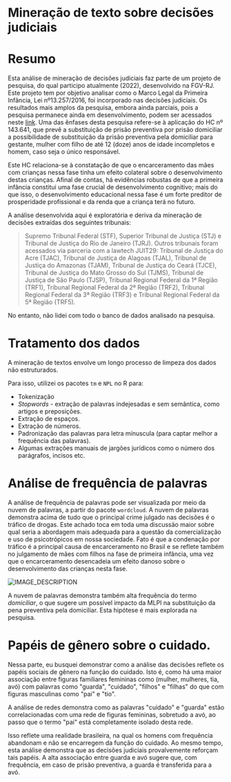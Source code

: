 # Mineração de texto sobre decisões judiciais

# Resumo 

Esta análise de mineração de decisões judiciais faz parte de um projeto de pesquisa, do qual participo atualmente (2022), desenvolvido na FGV-RJ. Este projeto tem por objetivo analisar como o Marco Legal da Primeira Infância, Lei nº13.257/2016, foi incorporado nas decisões judiciais. Os resultados mais amplos da pesquisa, embora ainda parciais, pois a pesquisa permanece ainda em desenvolvimento, podem ser acessados neste <a href="https://bibliotecadigital.fgv.br/dspace/handle/10438/31963" title="FGV"> link</a>. Uma das ênfases desta pesquisa refere-se à aplicação do HC nº 143.641, que prevê a substituição de prisão preventiva por prisão domiciliar a possibilidade de substituição da prisão preventiva pela domiciliar para gestante, mulher com filho de até 12 (doze) anos de idade incompletos e homem, caso seja o único responsável.

Este HC relaciona-se à constatação de que o encarceramento das mães com crianças nessa fase tinha um efeito colateral sobre o desenvolvimento destas crianças. Afinal de contas, há evidências robustas de que a primeira infância constitui uma fase crucial de desenvolvimento cognitivo; mais do que isso, o desenvolvimento educacional nessa fase é um forte preditor de prosperidade profissional e da renda que a criança terá no futuro.   

A análise desenvolvida aqui é exploratória e deriva da mineração de decisões extraídas dos seguintes tribunais: 

> Supremo Tribunal Federal (STF), Superior Tribunal de Justiça (STJ) e Tribunal de Justiça do Rio de Janeiro (TJRJ). Outros tribunais foram acessados via parceria com a lawtech JUIT29: Tribunal de Justiça do Acre (TJAC), Tribunal de Justiça de Alagoas (TJAL), Tribunal de Justiça do Amazonas (TJAM), Tribunal de Justiça do Ceará (TJCE), Tribunal de Justiça do Mato Grosso do Sul (TJMS), Tribunal de Justiça de São Paulo (TJSP), Tribunal Regional Federal da 1ª Região (TRF1), Tribunal Regional Federal da 2ª Região (TRF2), Tribunal Regional Federal da 3ª Região (TRF3) e Tribunal Regional Federal da 5ª Região (TRF5).

No entanto, não lidei com todo o banco de dados analisado na pesquisa. 

# Tratamento dos dados 

A mineração de textos envolve um longo processo de limpeza dos dados não estruturados. 

Para isso, utilizei os pacotes `tm` e `NPL` no R para:

* Tokenização 
* *Stopwords* - extração de palavras indejesadas e sem semântica, como artigos e preposições.
* Extração de espaços.
* Extração de números.
* Padronização das palavras para letra mínuscula (para captar melhor a frequência das palavras).
* Algumas extrações manuais de jargões jurídicos como o número dos parágrafos, incisos etc.

# Análise de frequência de palavras

A análise de frequência de palavras pode ser visualizada por meio da nuvem de palavras, a partir do pacote `wordcloud`. A nuvem de palavras demonstra acima de tudo que o principal crime julgado nas decisões é o tráfico de drogas. Este achado toca em toda uma discussão maior sobre qual seria a abordagem mais adequada para a questão da comercialização e uso de psicotrópicos em nossa sociedade. Fato é que a condenação por tráfico é a principal causa de encarceramento no Brasil e se reflete também no julgamento de mães com filhos na fase de primeira infância, uma vez que o encarceramento desencadeia um efeito danoso sobre o desenvolvimento das crianças nesta fase.


![IMAGE_DESCRIPTION](http://imgur.com/N1dHk0e)

A nuvem de palavras demonstra também alta frequência do termo *domiciliar*, o que sugere um possível impacto da MLPI na substituição da pena preventiva pela domiciliar. Esta hipótese é mais explorada na pesquisa.


# Papéis de gênero sobre o cuidado. 

Nessa parte, eu busquei demonstrar como a análise das decisões reflete os papéis sociais de gênero na função do cuidado. Isto é, como há uma maior associação entre figuras familiares femininas como (mulher, mulheres, tia, avó) com palavras como "guarda", "cuidado", "filhos" e "filhas" do que com figuras masculinas como "pai" e "tio". 

A análise de redes demonstra como as palavras "cuidado" e "guarda" estão correlacionadas com uma rede de figuras femininas, sobretudo a avó, ao passo que o termo "pai" está completamente isolado desta rede.

Isso reflete uma realidade brasileira, na qual os homens com frequência abandonam e não se encarregem da função do cuidado. Ao mesmo tempo, esta análise demonstra que as decisões judiciais provalvemente reforçam tais papéis. A alta associação entre guarda e avó sugere que, com frequência, em caso de prisão preventiva, a guarda é transferida para a avó.
